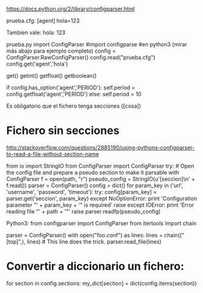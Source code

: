 https://docs.python.org/2/library/configparser.html


prueba.cfg:
[agent]
hola=123

Tambien vale:
hola: 123


prueba.py
import ConfigParser
#import configparse #en python3 (mirar más abajo para ejemplo completo)
config = ConfigParser.RawConfigParser()
config.read("prueba.cfg")
config.get('agent','hola')

get()
getint()
getfloat()
getboolean()


if config.has_option('agent','PERIOD'):
    self.period = config.getfloat('agent','PERIOD')
else:
    self.period = 10



Es obligatorio que el fichero tenga secciones ([cosa])


# Fichero sin secciones
http://stackoverflow.com/questions/2885190/using-pythons-configparser-to-read-a-file-without-section-name

from io import StringIO
from ConfigParser import ConfigParser
try:
    # Open the config file and prepare a pseudo section to make it parsable with ConfigParser
    f = open(path, "r")
    pseudo_config = StringIO(u'[seccion]\n' + f.read())
    parser = ConfigParser()
    config = dict()
    for param_key in ('url', 'username', 'password', 'timeout'):
       try:
           config[param_key] = parser.get('seccion', param_key)
       except NoOptionError:
           print 'Configuration parameter \"' + param_key + '\" is required'
           raise
except IOError:
    print 'Error reading file \"' + path + '\"'
    raise
parser.readfp(pseudo_config)


Python3:
from configparser import ConfigParser
from itertools import chain

parser = ConfigParser()
with open("foo.conf") as lines:
    lines = chain(("[top]",), lines)  # This line does the trick.
    parser.read_file(lines)


# Convertir a diccionario un fichero:
for section in config.sections:
    my_dict[section] = dict(config.items(section))

